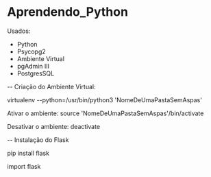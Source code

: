 # Aprendendo_Python

Usados: 

- Python
- Psycopg2
- Ambiente Virtual
- pgAdmin III
- PostgresSQL


-- Criação do Ambiente Virtual:
  
virtualenv --python=/usr/bin/python3  'NomeDeUmaPastaSemAspas'

Ativar o ambiente: source 'NomeDeUmaPastaSemAspas'/bin/activate

Desativar o ambiente: deactivate
  
-- Instalação do Flask

pip install flask

import flask
